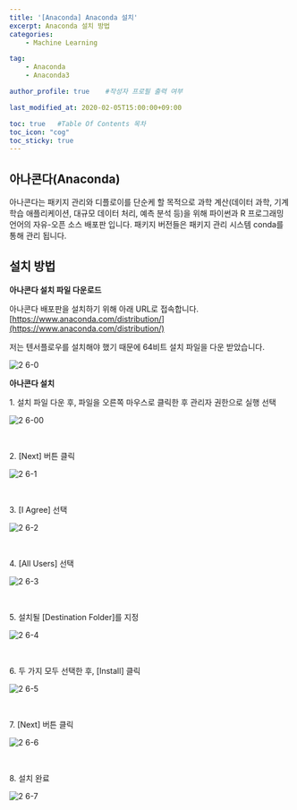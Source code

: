 ```yaml
---
title: '[Anaconda] Anaconda 설치' 
excerpt: Anaconda 설치 방법
categories:
    - Machine Learning

tag:
    - Anaconda
    - Anaconda3

author_profile: true    #작성자 프로필 출력 여부

last_modified_at: 2020-02-05T15:00:00+09:00

toc: true   #Table Of Contents 목차 
toc_icon: "cog"
toc_sticky: true
---
```


## 아나콘다(Anaconda)
아나콘다는 패키지 관리와 디플로이를 단순케 할 목적으로 과학 계산(데이터 과학, 기계 학습 애플리케이션, 대규모 데이터 처리, 예측 분석 등)을 위해 파이썬과 R 프로그래밍 언어의 자유-오픈 소스 배포판 입니다. 패키지 버전들은 패키지 관리 시스템 conda를 통해 관리 됩니다.  

## 설치 방법 

__아나콘다 설치 파일 다운로드__

아나콘다 배포판을 설치하기 위해 아래 URL로 접속합니다. 
[https://www.anaconda.com/distribution/](https://www.anaconda.com/distribution/)

저는 텐서플로우를 설치해야 했기 때문에 64비트 설치 파일을 다운 받았습니다.

![2 6-0](https://user-images.githubusercontent.com/47733530/73904229-b4b63100-48de-11ea-8594-82c61ab49628.png)

__아나콘다 설치__

<p>1. 설치 파일 다운 후, 파일을 오른쪽 마우스로 클릭한 후 관리자 권한으로 실행 선택</p>

![2 6-00](https://user-images.githubusercontent.com/47733530/73904228-b3850400-48de-11ea-9234-5381ee63c7ad.png)

<br>

<p>2. [Next] 버튼 클릭</p> 

![2 6-1](https://user-images.githubusercontent.com/47733530/73904231-b54ec780-48de-11ea-8304-5866203c533a.png)

<br>

<p>3. [I Agree] 선택</p> 

![2 6-2](https://user-images.githubusercontent.com/47733530/73904232-b54ec780-48de-11ea-9af7-829180fc1f00.png)

<br>

<p>4. [All Users] 선택</p> 

![2 6-3](https://user-images.githubusercontent.com/47733530/73904234-b54ec780-48de-11ea-8a40-bf6740be395d.png)

<br>

<p>5. 설치될 [Destination Folder]를 지정</p> 

![2 6-4](https://user-images.githubusercontent.com/47733530/73904235-b5e75e00-48de-11ea-8829-2acb7eddf3ab.png)

<br>

<p>6. 두 가지 모두 선택한 후, [Install] 클릭</p> 

![2 6-5](https://user-images.githubusercontent.com/47733530/73904236-b67ff480-48de-11ea-9658-cb8e0ced454e.png)

<br>

<p>7. [Next] 버튼 클릭</p> 

![2 6-6](https://user-images.githubusercontent.com/47733530/73904237-b67ff480-48de-11ea-8447-bf62a5ca153e.png)

<br>

<p>8. 설치 완료 </p> 

![2 6-7](https://user-images.githubusercontent.com/47733530/73904238-b7188b00-48de-11ea-859f-8fc926a2d3ca.png)
